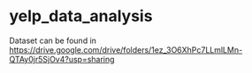 # yelp_data_analysis

Dataset can be found in https://drive.google.com/drive/folders/1ez_3O6XhPc7LLmlLMn-QTAy0jr5SjOv4?usp=sharing

